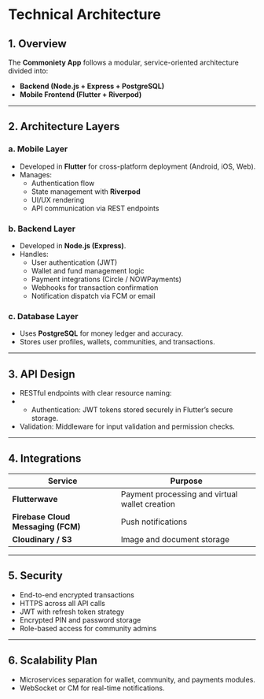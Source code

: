 # Technical Architecture

## 1. Overview
The **Commoniety App** follows a modular, service-oriented architecture divided into:
- **Backend (Node.js + Express + PostgreSQL)**  
- **Mobile Frontend (Flutter + Riverpod)** 

---

## 2. Architecture Layers
### a. Mobile Layer
- Developed in **Flutter** for cross-platform deployment (Android, iOS, Web).
- Manages:
  - Authentication flow
  - State management with **Riverpod**
  - UI/UX rendering
  - API communication via REST endpoints

### b. Backend Layer
- Developed in **Node.js (Express)**.
- Handles:
  - User authentication (JWT)
  - Wallet and fund management logic
  - Payment integrations (Circle / NOWPayments)
  - Webhooks for transaction confirmation
  - Notification dispatch via FCM or email

### c. Database Layer
- Uses **PostgreSQL** for money ledger and accuracy.
- Stores user profiles, wallets, communities, and transactions.

---

## 3. API Design
- RESTful endpoints with clear resource naming:
- - Authentication: JWT tokens stored securely in Flutter’s secure storage.
- Validation: Middleware for input validation and permission checks.

---

## 4. Integrations
| Service | Purpose |
|----------|----------|
| **Flutterwave** | Payment processing and virtual wallet creation |
| **Firebase Cloud Messaging (FCM)** | Push notifications |
| **Cloudinary / S3** | Image and document storage |

---

## 5. Security
- End-to-end encrypted transactions  
- HTTPS across all API calls  
- JWT with refresh token strategy  
- Encrypted PIN and password storage  
- Role-based access for community admins  

---

## 6. Scalability Plan
- Microservices separation for wallet, community, and payments modules.
- WebSocket or CM for real-time notifications.

